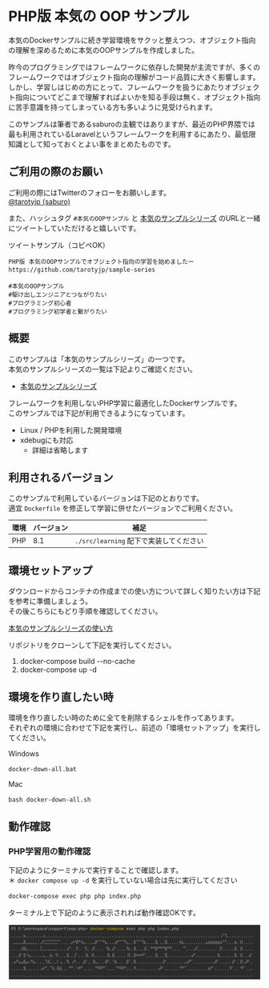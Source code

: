 # PHP版 本気の OOP サンプル

本気のDockerサンプルに続き学習環境をサクッと整えつつ、オブジェクト指向の理解を深めるために本気のOOPサンプルを作成しました。

昨今のプログラミングではフレームワークに依存した開発が主流ですが、多くのフレームワークではオブジェクト指向の理解がコード品質に大きく影響します。
しかし、学習しはじめの方にとって、フレームワークを扱うにあたりオブジェクト指向についてどこまで理解すればよいかを知る手段は無く、オブジェクト指向に苦手意識を持ってしまっている方も多いように見受けられます。

このサンプルは筆者であるsaburoの主観ではありますが、最近のPHP界隈では最も利用されているLaravelというフレームワークを利用するにあたり、最低限知識として知っておくとよい事をまとめたものです。

## ご利用の際のお願い

ご利用の際にはTwitterのフォローをお願いします。  
[@tarotyjp (saburo)](https://twitter.com/tarotyjp)

また、ハッシュタグ `#本気のOOPサンプル` と [本気のサンプルシリーズ](https://github.com/tarotyjp/sample-series) のURLと一緒にツイートしていただけると嬉しいです。

ツイートサンプル（コピペOK）

```text
PHP版 本気のOOPサンプルでオブジェクト指向の学習を始めましたー
https://github.com/tarotyjp/sample-series

#本気のOOPサンプル
#駆け出しエンジニアとつながりたい 
#プログラミング初心者 
#プログラミング初学者と繋がりたい 
```

## 概要

このサンプルは「本気のサンプルシリーズ」の一つです。  
本気のサンプルシリーズの一覧は下記よりご確認ください。

- [本気のサンプルシリーズ](https://github.com/tarotyjp/sample-series)

フレームワークを利用しないPHP学習に最適化したDockerサンプルです。  
このサンプルでは下記が利用できるようになっています。

- Linux / PHPを利用した開発環境
- xdebugにも対応
    - 詳細は省略します

## 利用されるバージョン

このサンプルで利用しているバージョンは下記のとおりです。  
適宜 `Dockerfile` を修正して学習に併せたバージョンでご利用ください。

| 環境    | バージョン | 補足                                 |
|-------|-------|------------------------------------|
| PHP   | 8.1   | `./src/learning` 配下で実装してください       |

## 環境セットアップ

ダウンロードからコンテナの作成までの使い方について詳しく知りたい方は下記を参考に準備しましょう。  
その後こちらにもどり手順を確認してください。

[本気のサンプルシリーズの使い方](https://github.com/tarotyjp/sample-series/blob/main/manuals/download-docker.md)

リポジトリをクローンして下記を実行してください。

1. docker-compose build --no-cache
2. docker-compose up -d

## 環境を作り直したい時

環境を作り直したい時のために全てを削除するシェルを作ってあります。  
それぞれの環境に合わせて下記を実行し、前述の「環境セットアップ」を実行してください。

Windows

```
docker-down-all.bat
```

Mac

```
bash docker-down-all.sh
```

## 動作確認

### PHP学習用の動作確認

下記のようにターミナルで実行することで確認します。    
＊ `docker compose up -d` を実行していない場合は先に実行してください

```bash
docker-compose exec php php index.php
```

ターミナル上で下記のように表示されれば動作確認OKです。  

![PHP動作確認](images/confirm_php.png)
